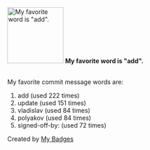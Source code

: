 <img src="https://my-badges.github.io/my-badges/favorite-word.png" alt="My favorite word is &quot;add&quot;." title="My favorite word is &quot;add&quot;." width="128">
<strong>My favorite word is &quot;add&quot;.</strong>
<br><br>

My favorite commit message words are:

1. add (used 222 times)
2. update (used 151 times)
3. vladislav (used 84 times)
4. polyakov (used 84 times)
5. signed-off-by: (used 72 times)


Created by <a href="https://github.com/my-badges/my-badges">My Badges</a>